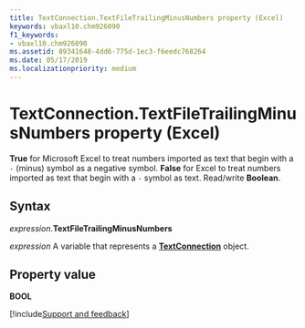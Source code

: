 ```yaml
---
title: TextConnection.TextFileTrailingMinusNumbers property (Excel)
keywords: vbaxl10.chm926090
f1_keywords:
- vbaxl10.chm926090
ms.assetid: 89341648-4dd6-775d-1ec3-f6eedc768264
ms.date: 05/17/2019
ms.localizationpriority: medium
---
```



# TextConnection.TextFileTrailingMinusNumbers property (Excel)

**True** for Microsoft Excel to treat numbers imported as text that begin with a `-` (minus) symbol as a negative symbol. **False** for Excel to treat numbers imported as text that begin with a `-` symbol as text. Read/write **Boolean**.


## Syntax

_expression_.**TextFileTrailingMinusNumbers**

_expression_ A variable that represents a **[TextConnection](Excel.TextConnection.md)** object.


## Property value

**BOOL**



[!include[Support and feedback](~/includes/feedback-boilerplate.md)]